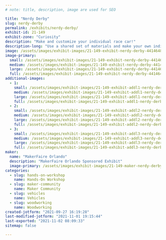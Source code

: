 ```yaml
---
# note: title, description, image are used for SEO

title: "Nerdy Derby"
slug: nerdy-derby
permalink: /exhibits/nerdy-derby/
exhibit-id: 21-149
exhibit-zone: "Curiosity"
description: "Make and customize your individual race car!"
description-long: "Use a shared set of materials and make your own individual race car. You can then race it against two other cars!"
image: /assets/images/exhibit-images/21-149-exhibit-nerdy-derby-44146489990-e297d06ac1-c-large.jpg
image-primary: 
  small: /assets/images/exhibit-images/21-149-exhibit-nerdy-derby-44146489990-e297d06ac1-c-small.jpg
  medium: /assets/images/exhibit-images/21-149-exhibit-nerdy-derby-44146489990-e297d06ac1-c-medium.jpg
  large: /assets/images/exhibit-images/21-149-exhibit-nerdy-derby-44146489990-e297d06ac1-c-large.jpg
  full: /assets/images/exhibit-images/21-149-exhibit-nerdy-derby-44146489990-e297d06ac1-c-full.jpg
additional-images: 
  - 1:
    small: /assets/images/exhibit-images/21-149-exhibit-addl1-nerdy-derby-32092109068-f228e0eb45-c-small.jpg
    medium: /assets/images/exhibit-images/21-149-exhibit-addl1-nerdy-derby-32092109068-f228e0eb45-c-medium.jpg
    large: /assets/images/exhibit-images/21-149-exhibit-addl1-nerdy-derby-32092109068-f228e0eb45-c-large.jpg
    full: /assets/images/exhibit-images/21-149-exhibit-addl1-nerdy-derby-32092109068-f228e0eb45-c-full.jpg
  - 2:
    small: /assets/images/exhibit-images/21-149-exhibit-addl2-nerdy-derby-44146491670-1b5e6af469-c-small.jpg
    medium: /assets/images/exhibit-images/21-149-exhibit-addl2-nerdy-derby-44146491670-1b5e6af469-c-medium.jpg
    large: /assets/images/exhibit-images/21-149-exhibit-addl2-nerdy-derby-44146491670-1b5e6af469-c-large.jpg
    full: /assets/images/exhibit-images/21-149-exhibit-addl2-nerdy-derby-44146491670-1b5e6af469-c-full.jpg
  - 3:
    small: /assets/images/exhibit-images/21-149-exhibit-addl3-nerdy-derby-49058720003-f22e0af7c6-c-small.jpg
    medium: /assets/images/exhibit-images/21-149-exhibit-addl3-nerdy-derby-49058720003-f22e0af7c6-c-medium.jpg
    large: /assets/images/exhibit-images/21-149-exhibit-addl3-nerdy-derby-49058720003-f22e0af7c6-c-large.jpg
    full: /assets/images/exhibit-images/21-149-exhibit-addl3-nerdy-derby-49058720003-f22e0af7c6-c-full.jpg
maker: 
  name: "MakerFaire Orlando"
  description: "MakerFaire Orlando Sponsored Exhibit"
  image-primary: /assets/images/exhibit-images/21-149-maker-nerdy-derby-download-medium.png
categories: 
  - slug: hands-on-workshop
    name: Hands-On Workshop
  - slug: maker-community
    name: Maker Community
  - slug: vehicles
    name: Vehicles
  - slug: woodworking
    name: Woodworking
created-jotform: "2021-09-27 16:19:28"
last-modified-jotform: "2021-11-01 19:15:44"
last-exported: "2021-11-02 08:09:33"
sitemap: false

---
```

